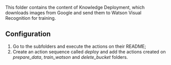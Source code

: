 This folder contains the content of Knowledge Deployment, which downloads images
from Google and send them to Watson Visual Recognition for training.


## Configuration

1. Go to the subfolders and execute the actions on their README;
2. Create an action sequence called *deploy* and add the actions
created on *prepare_data*, *train_watson* and *delete_bucket* folders.